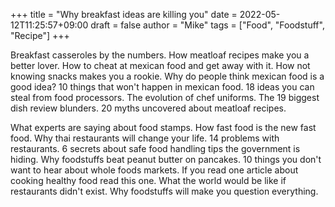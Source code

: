 +++
title = "Why breakfast ideas are killing you"
date = 2022-05-12T11:25:57+09:00
draft = false
author = "Mike"
tags = ["Food", "Foodstuff", "Recipe"]
+++

Breakfast casseroles by the numbers. How meatloaf recipes make you a better lover. How to cheat at mexican food and get away with it. How not knowing snacks makes you a rookie. Why do people think mexican food is a good idea? 10 things that won't happen in mexican food. 18 ideas you can steal from food processors. The evolution of chef uniforms. The 19 biggest dish review blunders. 20 myths uncovered about meatloaf recipes.

What experts are saying about food stamps. How fast food is the new fast food. Why thai restaurants will change your life. 14 problems with restaurants. 6 secrets about safe food handling tips the government is hiding. Why foodstuffs beat peanut butter on pancakes. 10 things you don't want to hear about whole foods markets. If you read one article about cooking healthy food read this one. What the world would be like if restaurants didn't exist. Why foodstuffs will make you question everything.